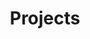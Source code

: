 ---
title: Projects
layout: collection
permalink: /projects/
collection: projects
entries_layout: grid
classes: wide
sort_by: number
sort_order: reverse
---
